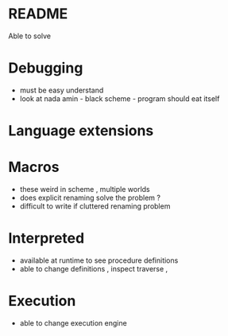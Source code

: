 # README

Able to solve


# Debugging
- must be easy understand
- look at nada amin - black scheme - program should eat itself

# Language extensions

# Macros
- these weird in scheme , multiple worlds
- does explicit renaming solve the problem ?
- difficult to write if cluttered renaming problem

# Interpreted
- available at runtime to see procedure definitions
- able to change definitions , inspect traverse ,

# Execution
- able to change execution engine




